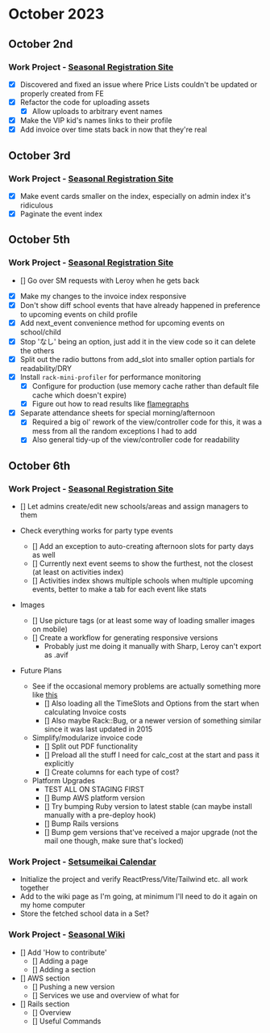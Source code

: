 # October 2023

## October 2nd

### Work Project - [Seasonal Registration Site](https://github.com/Brett-Tanner/db_prototype_v2.git)

- [x] Discovered and fixed an issue where Price Lists couldn't be updated or properly created from FE
- [x] Refactor the code for uploading assets
  - [x] Allow uploads to arbitrary event names
- [x] Make the VIP kid's names links to their profile
- [x] Add invoice over time stats back in now that they're real

## October 3rd

### Work Project - [Seasonal Registration Site](https://github.com/Brett-Tanner/db_prototype_v2.git)

- [x] Make event cards smaller on the index, especially on admin index it's ridiculous
- [x] Paginate the event index

## October 5th

### Work Project - [Seasonal Registration Site](https://github.com/Brett-Tanner/db_prototype_v2.git)

- [] Go over SM requests with Leroy when he gets back
- [x] Make my changes to the invoice index responsive
- [x] Don't show diff school events that have already happened in preference to upcoming events on child profile
- [x] Add next_event convenience method for upcoming events on school/child
- [x] Stop 'なし' being an option, just add it in the view code so it can delete the others
- [x] Split out the radio buttons from add_slot into smaller option partials for readability/DRY
- [x] Install `rack-mini-profiler` for performance monitoring
  - [x] Configure for production (use memory cache rather than default file cache which doesn't expire)
  - [x] Figure out how to read results like [flamegraphs](https://samsaffron.com/archive/2013/03/19/flame-graphs-in-ruby-miniprofiler)
- [x] Separate attendance sheets for special morning/afternoon
  - [x] Required a big ol' rework of the view/controller code for this, it was a mess from all the random exceptions I had to add
  - [x] Also general tidy-up of the view/controller code for readability

## October 6th

### Work Project - [Seasonal Registration Site](https://github.com/Brett-Tanner/db_prototype_v2.git)

- [] Let admins create/edit new schools/areas and assign managers to them

- Check everything works for party type events

  - [] Add an exception to auto-creating afternoon slots for party days as well
  - [] Currently next event seems to show the furthest, not the closest (at least on activities index)
  - [] Activities index shows multiple schools when multiple upcoming events, better to make a tab for each event like stats

- Images

  - [] Use picture tags (or at least some way of loading smaller images on mobile)
  - [] Create a workflow for generating responsive versions
    - Probably just me doing it manually with Sharp, Leroy can't export as .avif

- Future Plans

  - See if the occasional memory problems are actually something more like [this](https://www.engineyard.com/blog/thats-not-a-memory-leak-its-bloat/)
    - [] Also loading all the TimeSlots and Options from the start when calculating Invoice costs
    - [] Also maybe Rack::Bug, or a newer version of something similar since it was last updated in 2015
  - Simplify/modularize invoice code
    - [] Split out PDF functionality
    - [] Preload all the stuff I need for calc_cost at the start and pass it explicitly
    - [] Create columns for each type of cost?
  - Platform Upgrades
    - TEST ALL ON STAGING FIRST
    - [] Bump AWS platform version
    - [] Try bumping Ruby version to latest stable (can maybe install manually with a pre-deploy hook)
    - [] Bump Rails versions
    - [] Bump gem versions that've received a major upgrade (not the mail one though, make sure that's locked)

### Work Project - [Setsumeikai Calendar](https://github.com/Brett-Tanner/setsumeikai_calendar.git)

- Initialize the project and verify ReactPress/Vite/Tailwind etc. all work together
- Add to the wiki page as I'm going, at minimum I'll need to do it again on my home computer
- Store the fetched school data in a Set?

### Work Project - [Seasonal Wiki](https://github.com/Brett-Tanner/KU-wiki)

- [] Add 'How to contribute'
  - [] Adding a page
  - [] Adding a section
- [] AWS section
  - [] Pushing a new version
  - [] Services we use and overview of what for
- [] Rails section
  - [] Overview
  - [] Useful Commands
